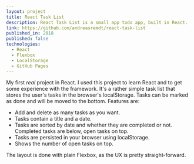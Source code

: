 ```yaml
---
layout: project
title: React Task List
description: React Task List is a small app todo app, built in React.
link: https://github.com/andreasremdt/react-task-list
published_in: 2018
published: false
technologies:
  - React
  - Flexbox
  - LocalStorage
  - GitHub Pages
---
```


My first *real* project in React. I used this project to learn React and to get some experience with the framework. It's a rather simple task list that stores the user's tasks in the browser's localStorage. Tasks can be marked as done and will be moved to the bottom. Features are:

* Add and delete as many tasks as you want.
* Tasks contain a title and a date.
* Tasks are sorted by date and whether they are completed or not. Completed tasks are below, open tasks on top.
* Tasks are persisted in your browser using localStorage.
* Shows the number of open tasks on top.

The layout is done with plain Flexbox, as the UX is pretty straight-forward.